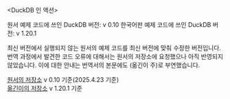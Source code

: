 <DuckDB 인 액션>

원서 예제 코드에 쓰인 DuckDB 버전: v 0.10
한국어판 예제 코드에 쓰인 DuckDB 버전: v 1.20.1

최신 버전에서 실행되지 않는 원서의 예제 코드를 최신 버전에 맞춰 수정한 버전입니다. 
번역 과정에서 발견한 코드 오류에 대해서는 원서의 저장소에 요청했으나 아직 반영되지 않았습니다. 이에 대한 안내는 번역서의 본문에도 (옮긴이 주)로 부연했습니다.

[원서의 저장소](https://github.com/duckdb-in-action/examples)  v 0.10 기준(2025.4.23 기준)  
[옮긴이의 저장소](https://github.com/geniuskey/duckdb-in-action-examples) v 1.20.1 기준  
